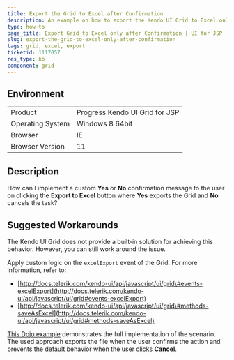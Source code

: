 ```yaml
---
title: Export the Grid to Excel after Confirmation
description: An example on how to export the Kendo UI Grid to Excel only after confirmation.
type: how-to
page_title: Export Grid to Excel only after Confirmation | UI for JSP
slug: export-the-grid-to-excel-only-after-confirmation
tags: grid, excel, export
ticketid: 1117057
res_type: kb
component: grid
---
```


## Environment

<table>
 <tr>
  <td>Product</td>
  <td>Progress Kendo UI Grid for JSP</td>
 </tr>
 <tr>
  <td>Operating System</td>
  <td>Windows 8 64bit</td>
 </tr>
 <tr>
  <td>Browser</td>
  <td>IE</td>
 </tr>
 <tr>
  <td>Browser Version</td>
  <td>11</td>
 </tr>
</table>

## Description

How can I implement a custom **Yes** or **No** confirmation message to the user on clicking the **Export to Excel** button where **Yes** exports the Grid and **No** cancels the task?

## Suggested Workarounds

The Kendo UI Grid does not provide a built-in solution for achieving this behavior. However, you can still work around the issue.

Apply custom logic on the `excelExport` event of the Grid. For more information, refer to:  

* [http://docs.telerik.com/kendo-ui/api/javascript/ui/grid\#events-excelExport](http://docs.telerik.com/kendo-ui/api/javascript/ui/grid#events-excelExport)  
* [http://docs.telerik.com/kendo-ui/api/javascript/ui/grid\#methods-saveAsExcel](http://docs.telerik.com/kendo-ui/api/javascript/ui/grid#methods-saveAsExcel)  

[This Dojo example](http://dojo.telerik.com/eWogO) demonstrates the full implementation of the scenario. The used approach exports the file when the user confirms the action and prevents the default behavior when the user clicks **Cancel**.  
